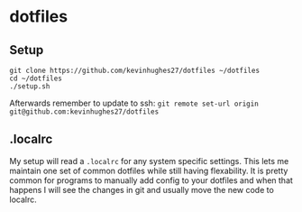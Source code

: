 dotfiles
========

Setup
-----

```
git clone https://github.com/kevinhughes27/dotfiles ~/dotfiles
cd ~/dotfiles
./setup.sh
```

Afterwards remember to update to ssh: `git remote set-url origin git@github.com:kevinhughes27/dotfiles`


.localrc
--------

My setup will read a `.localrc` for any system specific settings. This lets me maintain one set of common dotfiles while still having flexability. It is pretty common for programs to manually add config to your dotfiles and when that happens I will see the changes in git and usually move the new code to localrc.
